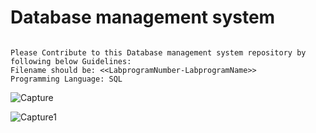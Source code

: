 # Database management system

```

Please Contribute to this Database management system repository by following below Guidelines:
Filename should be: <<LabprogramNumber-LabprogramName>>
Programming Language: SQL

```

![Capture](https://user-images.githubusercontent.com/55646472/135707861-d9257065-6d7a-4738-a97c-7966370c4efe.PNG)

![Capture1](https://user-images.githubusercontent.com/55646472/135707862-1e8f66b2-b70b-4d7f-b251-57f657237aaf.PNG)
